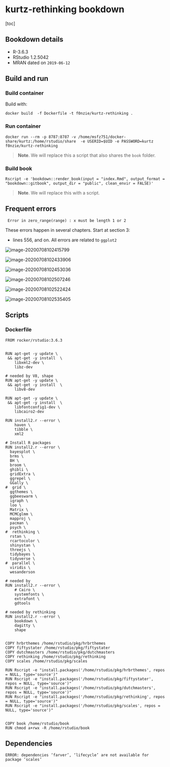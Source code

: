 # kurtz-rethinking bookdown

[toc]

## Bookdown details
* R-3.6.3
* RStudio 1.2.5042
* MRAN dated on `2019-06-12`



## Build and run

### Build container

Build with:

```
docker build  -f Dockerfile -t f0nzie/kurtz-rethinking .
```



### Run container

```
docker run --rm -p 8787:8787 -v /home/msfz751/docker-share/kurtz:/home/rstudio/share  -e USERID=$UID -e PASSWORD=kurtz f0nzie/kurtz-rethinking
```

> **Note**. We will replace this a script that also shares the `book` folder.


### Build book

```
Rscript -e 'bookdown::render_book(input = "index.Rmd", output_format = "bookdown::gitbook", output_dir = "public", clean_envir = FALSE)'
```

> **Note**. We will replace this with a script.



## Frequent errors

```
 Error in zero_range(range) : x must be length 1 or 2
```

 These errors happen in several chapters. Start at section 3:
 * lines 556, and on. All errors are related to `ggplot2`

 

![image-20200708102415799](assets/README/image-20200708102415799.png)



![image-20200708102433906](assets/README/image-20200708102433906.png)



![image-20200708102453036](assets/README/image-20200708102453036.png)



![image-20200708102507246](assets/README/image-20200708102507246.png)

![image-20200708102522424](assets/README/image-20200708102522424.png)



![image-20200708102535405](assets/README/image-20200708102535405.png)





## Scripts

### Dockerfile

```
FROM rocker/rstudio:3.6.3


RUN apt-get -y update \
 && apt-get -y install  \
    libxml2-dev \
    libz-dev

# needed by V8, shape
RUN apt-get -y update \
 && apt-get -y install  \
    libv8-dev 

RUN apt-get -y update \
 && apt-get -y install  \
    libfontconfig1-dev \
    libcairo2-dev

RUN install2.r --error \
    haven \
    tibble \
    xml2 

# Install R packages
RUN install2.r --error \
  bayesplot \
  brms \
  BH \
  broom \
  ghibli \
  gridExtra \
  ggrepel \
  GGally \
#  grid \
  ggthemes \
  ggbeeswarm \
  igraph \
  loo \
  Matrix \
  MCMCglmm \
  mapproj \
  pacman \
  psych \
#  rethinking \
  rstan \
  rcartocolor \
  shinystan \
  threejs \
  tidybayes \
  tidyverse \
#  parallel \
  viridis \
  wesanderson

# needed by 
RUN install2.r --error \
    # Cairo \
    systemfonts \
    extrafont \
    gdtools

# needed by rethinking
RUN install2.r --error \
    bookdown \
    dagitty \
    shape


COPY hrbrthemes /home/rstudio/pkg/hrbrthemes
COPY fiftystater /home/rstudio/pkg/fiftystater
COPY dutchmasters /home/rstudio/pkg/dutchmasters
COPY rethinking /home/rstudio/pkg/rethinking
COPY scales /home/rstudio/pkg/scales

RUN Rscript -e "install.packages('/home/rstudio/pkg/hrbrthemes', repos = NULL, type='source')"
RUN Rscript -e "install.packages('/home/rstudio/pkg/fiftystater', repos = NULL, type='source')"
RUN Rscript -e "install.packages('/home/rstudio/pkg/dutchmasters', repos = NULL, type='source')"
RUN Rscript -e "install.packages('/home/rstudio/pkg/rethinking', repos = NULL, type='source')"
RUN Rscript -e "install.packages('/home/rstudio/pkg/scales', repos = NULL, type='source')"


COPY book /home/rstudio/book
RUN chmod a+rwx -R /home/rstudio/book
```


## Dependencies

```
ERROR: dependencies ‘farver’, ‘lifecycle’ are not available for package ‘scales’
```